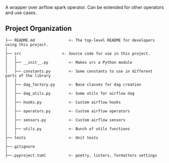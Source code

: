 
A wrapper over airflow spark operator. Can be extended for other operators and use cases.

Project Organization
------------

    ├── README.md               <- The top-level README for developers using this project.
    │
    ├── src                  <- Source code for use in this project.
    │   │
    │   ├── __init__.py         <- Makes src a Python module
    │   │
    │   ├── constants.py        <- Some constants to use in different parts of the library
    │   │
    │   ├── dag_factory.py      <- Base classes for dag creation
    │   │
    │   ├── dag_utils.py        <- Some utils for airflow dag
    │   │
    │   ├── hooks.py            <- Custom airflow hooks
    │   │
    │   ├── operators.py        <- Custom airflow operators
    │   │
    │   ├── sensors.py          <- Custom airflow sensors
    │   │
    │   ├── utils.py            <- Bunch of utils functions
    │   │
    ├── tests                   <- Unit tests
    │
    ├──.gitignore
    │
    ├──.pyproject.toml          <- poetry, linters, formatters settings
